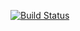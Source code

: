 [![Build Status](https://travis-ci.org/HARSHITAGUPTA123/Oyo-scrapped.svg?branch=master)](https://travis-ci.org/HARSHITAGUPTA123/Oyo-scrapped)
